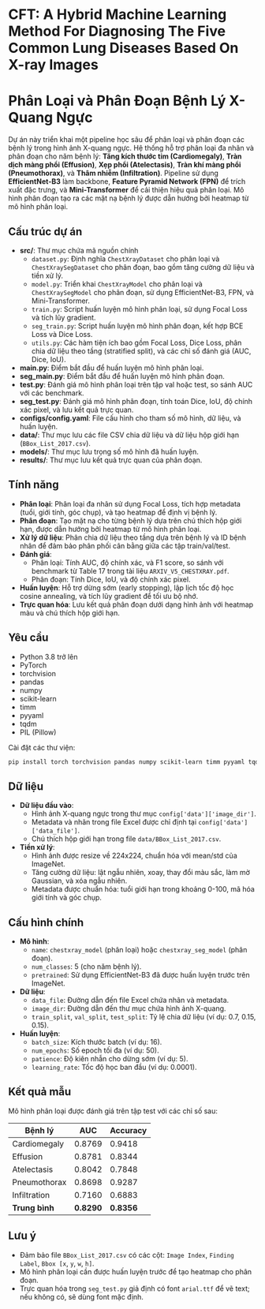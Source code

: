 # CFT: A Hybrid Machine Learning Method For Diagnosing The Five Common Lung Diseases Based On X-ray Images

# Phân Loại và Phân Đoạn Bệnh Lý X-Quang Ngực

Dự án này triển khai một pipeline học sâu để phân loại và phân đoạn các bệnh lý trong hình ảnh X-quang ngực. Hệ thống hỗ trợ phân loại đa nhãn và phân đoạn cho năm bệnh lý: **Tăng kích thước tim (Cardiomegaly)**, **Tràn dịch màng phổi (Effusion)**, **Xẹp phổi (Atelectasis)**, **Tràn khí màng phổi (Pneumothorax)**, và **Thâm nhiễm (Infiltration)**. Pipeline sử dụng **EfficientNet-B3** làm backbone, **Feature Pyramid Network (FPN)** để trích xuất đặc trưng, và **Mini-Transformer** để cải thiện hiệu quả phân loại. Mô hình phân đoạn tạo ra các mặt nạ bệnh lý được dẫn hướng bởi heatmap từ mô hình phân loại.

## Cấu trúc dự án

- **src/**: Thư mục chứa mã nguồn chính
  - `dataset.py`: Định nghĩa `ChestXrayDataset` cho phân loại và `ChestXraySegDataset` cho phân đoạn, bao gồm tăng cường dữ liệu và tiền xử lý.
  - `model.py`: Triển khai `ChestXrayModel` cho phân loại và `ChestXraySegModel` cho phân đoạn, sử dụng EfficientNet-B3, FPN, và Mini-Transformer.
  - `train.py`: Script huấn luyện mô hình phân loại, sử dụng Focal Loss và tích lũy gradient.
  - `seg_train.py`: Script huấn luyện mô hình phân đoạn, kết hợp BCE Loss và Dice Loss.
  - `utils.py`: Các hàm tiện ích bao gồm Focal Loss, Dice Loss, phân chia dữ liệu theo tầng (stratified split), và các chỉ số đánh giá (AUC, Dice, IoU).
- **main.py**: Điểm bắt đầu để huấn luyện mô hình phân loại.
- **seg_main.py**: Điểm bắt đầu để huấn luyện mô hình phân đoạn.
- **test.py**: Đánh giá mô hình phân loại trên tập val hoặc test, so sánh AUC với các benchmark.
- **seg_test.py**: Đánh giá mô hình phân đoạn, tính toán Dice, IoU, độ chính xác pixel, và lưu kết quả trực quan.
- **configs/config.yaml**: File cấu hình cho tham số mô hình, dữ liệu, và huấn luyện.
- **data/**: Thư mục lưu các file CSV chia dữ liệu và dữ liệu hộp giới hạn (`BBox_List_2017.csv`).
- **models/**: Thư mục lưu trọng số mô hình đã huấn luyện.
- **results/**: Thư mục lưu kết quả trực quan của phân đoạn.

## Tính năng

- **Phân loại**: Phân loại đa nhãn sử dụng Focal Loss, tích hợp metadata (tuổi, giới tính, góc chụp), và tạo heatmap để định vị bệnh lý.
- **Phân đoạn**: Tạo mặt nạ cho từng bệnh lý dựa trên chú thích hộp giới hạn, được dẫn hướng bởi heatmap từ mô hình phân loại.
- **Xử lý dữ liệu**: Phân chia dữ liệu theo tầng dựa trên bệnh lý và ID bệnh nhân để đảm bảo phân phối cân bằng giữa các tập train/val/test.
- **Đánh giá**:
  - Phân loại: Tính AUC, độ chính xác, và F1 score, so sánh với benchmark từ Table 17 trong tài liệu `ARXIV_V5_CHESTXRAY.pdf`.
  - Phân đoạn: Tính Dice, IoU, và độ chính xác pixel.
- **Huấn luyện**: Hỗ trợ dừng sớm (early stopping), lập lịch tốc độ học cosine annealing, và tích lũy gradient để tối ưu bộ nhớ.
- **Trực quan hóa**: Lưu kết quả phân đoạn dưới dạng hình ảnh với heatmap màu và chú thích hộp giới hạn.

## Yêu cầu

- Python 3.8 trở lên
- PyTorch
- torchvision
- pandas
- numpy
- scikit-learn
- timm
- pyyaml
- tqdm
- PIL (Pillow)

Cài đặt các thư viện:
```bash
pip install torch torchvision pandas numpy scikit-learn timm pyyaml tqdm pillow
```

## Dữ liệu

- **Dữ liệu đầu vào**:
  - Hình ảnh X-quang ngực trong thư mục `config['data']['image_dir']`.
  - Metadata và nhãn trong file Excel được chỉ định tại `config['data']['data_file']`.
  - Chú thích hộp giới hạn trong file `data/BBox_List_2017.csv`.
- **Tiền xử lý**:
  - Hình ảnh được resize về 224x224, chuẩn hóa với mean/std của ImageNet.
  - Tăng cường dữ liệu: lật ngẫu nhiên, xoay, thay đổi màu sắc, làm mờ Gaussian, và xóa ngẫu nhiên.
  - Metadata được chuẩn hóa: tuổi giới hạn trong khoảng 0-100, mã hóa giới tính và góc chụp.

## Cấu hình chính

- **Mô hình**:
  - `name`: `chestxray_model` (phân loại) hoặc `chestxray_seg_model` (phân đoạn).
  - `num_classes`: 5 (cho năm bệnh lý).
  - `pretrained`: Sử dụng EfficientNet-B3 đã được huấn luyện trước trên ImageNet.
- **Dữ liệu**:
  - `data_file`: Đường dẫn đến file Excel chứa nhãn và metadata.
  - `image_dir`: Đường dẫn đến thư mục chứa hình ảnh X-quang.
  - `train_split`, `val_split`, `test_split`: Tỷ lệ chia dữ liệu (ví dụ: 0.7, 0.15, 0.15).
- **Huấn luyện**:
  - `batch_size`: Kích thước batch (ví dụ: 16).
  - `num_epochs`: Số epoch tối đa (ví dụ: 50).
  - `patience`: Độ kiên nhẫn cho dừng sớm (ví dụ: 5).
  - `learning_rate`: Tốc độ học ban đầu (ví dụ: 0.0001).

## Kết quả mẫu

Mô hình phân loại được đánh giá trên tập test với các chỉ số sau:

| Bệnh lý               | AUC        | Accuracy   | 
|-----------------------|------------|------------|
| Cardiomegaly          | 0.8769     | 0.9418     | 
| Effusion              | 0.8781     | 0.8344     |
| Atelectasis           | 0.8042     | 0.7848     | 
| Pneumothorax          | 0.8698     | 0.9287     | 
| Infiltration          | 0.7160     | 0.6883     |
| **Trung bình**        | **0.8290** | **0.8356** | 

## Lưu ý

- Đảm bảo file `BBox_List_2017.csv` có các cột: `Image Index`, `Finding Label`, `Bbox [x`, `y`, `w`, `h]`.
- Mô hình phân loại cần được huấn luyện trước để tạo heatmap cho phân đoạn.
- Trực quan hóa trong `seg_test.py` giả định có font `arial.ttf` để vẽ text; nếu không có, sẽ dùng font mặc định.

